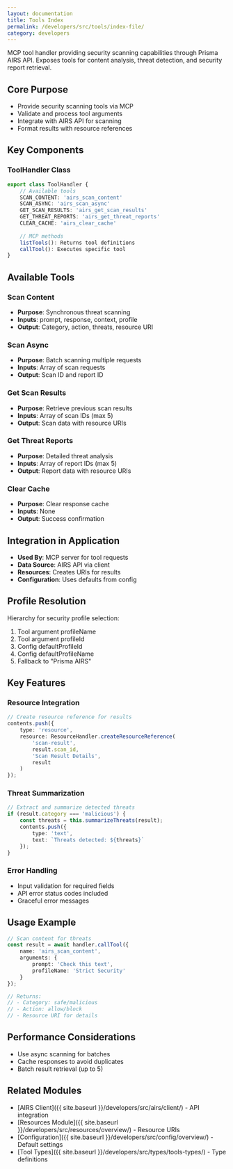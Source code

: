 ```yaml
---
layout: documentation
title: Tools Index
permalink: /developers/src/tools/index-file/
category: developers
---
```


MCP tool handler providing security scanning capabilities through Prisma AIRS API. Exposes tools for content analysis, threat detection, and security report retrieval.

## Core Purpose

- Provide security scanning tools via MCP
- Validate and process tool arguments
- Integrate with AIRS API for scanning
- Format results with resource references

## Key Components

### ToolHandler Class

```typescript
export class ToolHandler {
    // Available tools
    SCAN_CONTENT: 'airs_scan_content'
    SCAN_ASYNC: 'airs_scan_async'
    GET_SCAN_RESULTS: 'airs_get_scan_results'
    GET_THREAT_REPORTS: 'airs_get_threat_reports'
    CLEAR_CACHE: 'airs_clear_cache'
    
    // MCP methods
    listTools(): Returns tool definitions
    callTool(): Executes specific tool
}
```

## Available Tools

### Scan Content

- **Purpose**: Synchronous threat scanning
- **Inputs**: prompt, response, context, profile
- **Output**: Category, action, threats, resource URI

### Scan Async

- **Purpose**: Batch scanning multiple requests
- **Inputs**: Array of scan requests
- **Output**: Scan ID and report ID

### Get Scan Results

- **Purpose**: Retrieve previous scan results
- **Inputs**: Array of scan IDs (max 5)
- **Output**: Scan data with resource URIs

### Get Threat Reports

- **Purpose**: Detailed threat analysis
- **Inputs**: Array of report IDs (max 5)
- **Output**: Report data with resource URIs

### Clear Cache

- **Purpose**: Clear response cache
- **Inputs**: None
- **Output**: Success confirmation

## Integration in Application

- **Used By**: MCP server for tool requests
- **Data Source**: AIRS API via client
- **Resources**: Creates URIs for results
- **Configuration**: Uses defaults from config

## Profile Resolution

Hierarchy for security profile selection:

1. Tool argument profileName
2. Tool argument profileId
3. Config defaultProfileId
4. Config defaultProfileName
5. Fallback to "Prisma AIRS"

## Key Features

### Resource Integration

```typescript
// Create resource reference for results
contents.push({
    type: 'resource',
    resource: ResourceHandler.createResourceReference(
        'scan-result',
        result.scan_id,
        'Scan Result Details',
        result
    )
});
```

### Threat Summarization

```typescript
// Extract and summarize detected threats
if (result.category === 'malicious') {
    const threats = this.summarizeThreats(result);
    contents.push({
        type: 'text',
        text: `Threats detected: ${threats}`
    });
}
```

### Error Handling

- Input validation for required fields
- API error status codes included
- Graceful error messages

## Usage Example

```typescript
// Scan content for threats
const result = await handler.callTool({
    name: 'airs_scan_content',
    arguments: {
        prompt: 'Check this text',
        profileName: 'Strict Security'
    }
});

// Returns:
// - Category: safe/malicious
// - Action: allow/block
// - Resource URI for details
```

## Performance Considerations

- Use async scanning for batches
- Cache responses to avoid duplicates
- Batch result retrieval (up to 5)

## Related Modules

- [AIRS Client]({{ site.baseurl }}/developers/src/airs/client/) - API integration
- [Resources Module]({{ site.baseurl }}/developers/src/resources/overview/) - Resource URIs
- [Configuration]({{ site.baseurl }}/developers/src/config/overview/) - Default settings
- [Tool Types]({{ site.baseurl }}/developers/src/types/tools-types/) - Type definitions
